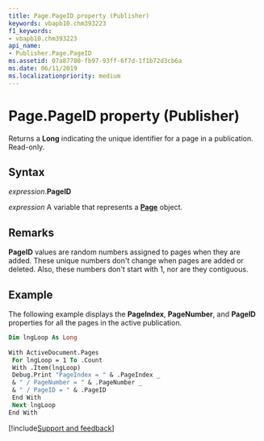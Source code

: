```yaml
---
title: Page.PageID property (Publisher)
keywords: vbapb10.chm393223
f1_keywords:
- vbapb10.chm393223
api_name:
- Publisher.Page.PageID
ms.assetid: 07a87780-fb97-93ff-6f7d-1f1b72d3cb6a
ms.date: 06/11/2019
ms.localizationpriority: medium
---
```



# Page.PageID property (Publisher)

Returns a **Long** indicating the unique identifier for a page in a publication. Read-only.


## Syntax

_expression_.**PageID**

_expression_ A variable that represents a **[Page](Publisher.Page.md)** object.


## Remarks

**PageID** values are random numbers assigned to pages when they are added. These unique numbers don't change when pages are added or deleted. Also, these numbers don't start with 1, nor are they contiguous.


## Example

The following example displays the **PageIndex**, **PageNumber**, and **PageID** properties for all the pages in the active publication.

```vb
Dim lngLoop As Long 
 
With ActiveDocument.Pages 
 For lngLoop = 1 To .Count 
 With .Item(lngLoop) 
 Debug.Print "PageIndex = " & .PageIndex _ 
 & " / PageNumber = " & .PageNumber _ 
 & " / PageID = " & .PageID 
 End With 
 Next lngLoop 
End With
```

[!include[Support and feedback](~/includes/feedback-boilerplate.md)]